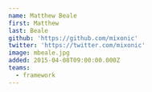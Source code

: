 ```yaml
---
name: Matthew Beale
first: Matthew
last: Beale
github: 'https://github.com/mixonic'
twitter: 'https://twitter.com/mixonic'
image: mbeale.jpg
added: 2015-04-08T09:00:00.000Z
teams:
  - framework
---
```

